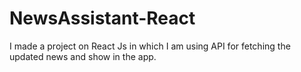 # NewsAssistant-React
I made a project on React Js in which I am using API for fetching the updated news and show in the app.

